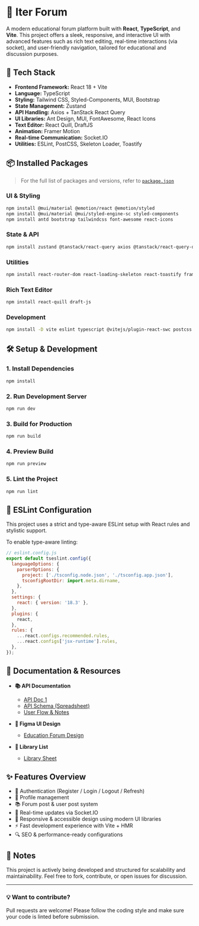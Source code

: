 # 📘 Iter Forum

A modern educational forum platform built with **React**, **TypeScript**, and **Vite**. This project offers a sleek, responsive, and interactive UI with advanced features such as rich text editing, real-time interactions (via socket), and user-friendly navigation, tailored for educational and discussion purposes.

## 🚀 Tech Stack

* **Frontend Framework:** React 18 + Vite
* **Language:** TypeScript
* **Styling:** Tailwind CSS, Styled-Components, MUI, Bootstrap
* **State Management:** Zustand
* **API Handling:** Axios + TanStack React Query
* **UI Libraries:** Ant Design, MUI, FontAwesome, React Icons
* **Text Editor:** React Quill, DraftJS
* **Animation:** Framer Motion
* **Real-time Communication:** Socket.IO
* **Utilities:** ESLint, PostCSS, Skeleton Loader, Toastify

## 📦 Installed Packages

> For the full list of packages and versions, refer to [`package.json`](./package.json)

### UI & Styling

```bash
npm install @mui/material @emotion/react @emotion/styled
npm install @mui/material @mui/styled-engine-sc styled-components
npm install antd bootstrap tailwindcss font-awesome react-icons
```

### State & API

```bash
npm install zustand @tanstack/react-query axios @tanstack/react-query-devtools
```

### Utilities

```bash
npm install react-router-dom react-loading-skeleton react-toastify framer-motion socket.io-client
```

### Rich Text Editor

```bash
npm install react-quill draft-js
```

### Development

```bash
npm install -D vite eslint typescript @vitejs/plugin-react-swc postcss autoprefixer postcss-nesting
```

## 🛠️ Setup & Development

### 1. Install Dependencies

```bash
npm install
```

### 2. Run Development Server

```bash
npm run dev
```

### 3. Build for Production

```bash
npm run build
```

### 4. Preview Build

```bash
npm run preview
```

### 5. Lint the Project

```bash
npm run lint
```

## 🧪 ESLint Configuration

This project uses a strict and type-aware ESLint setup with React rules and stylistic support.

To enable type-aware linting:

```js
// eslint.config.js
export default tseslint.config({
  languageOptions: {
    parserOptions: {
      project: ['./tsconfig.node.json', './tsconfig.app.json'],
      tsconfigRootDir: import.meta.dirname,
    },
  },
  settings: {
    react: { version: '18.3' },
  },
  plugins: {
    react,
  },
  rules: {
    ...react.configs.recommended.rules,
    ...react.configs['jsx-runtime'].rules,
  },
});
```

## 📄 Documentation & Resources

* **📚 API Documentation**

  * [API Doc 1](https://docs.google.com/document/d/1hIGZgL8ud8hDSC00pZqT5zkhUP9D2dSzK0Q6ejeN4lo/edit)
  * [API Schema (Spreadsheet)](https://docs.google.com/spreadsheets/d/1UOjSial58mQEcCUgzPTpOiOrMUoFYCV4-sP69BjWpTM/edit?gid=0#gid=0)
  * [User Flow & Notes](https://docs.google.com/document/d/1MviKbWSPneuW-D7vGgan5lqtSiUrMDXgf6Q-G4CPaDg/edit)

* **🎨 Figma UI Design**

  * [Education Forum Design](https://www.figma.com/design/JjojkUhaEudClRawLs94oS/Education?node-id=0-1&p=f&t=jidVGTFoMmyy0BBR-0)

* **📘 Library List**

  * [Library Sheet](https://docs.google.com/spreadsheets/d/1rnxHeDqpRxoIWLvTzT1x4gP69FN40is0hbAjuaW0bB0/edit?gid=0#gid=0)

## ✨ Features Overview

* 🔐 Authentication (Register / Login / Logout / Refresh)
* 👤 Profile management
* 📚 Forum post & user post system
* 🔄 Real-time updates via Socket.IO
* 🧠 Responsive & accessible design using modern UI libraries
* ⚡ Fast development experience with Vite + HMR
* 🔍 SEO & performance-ready configurations

## 📌 Notes

This project is actively being developed and structured for scalability and maintainability. Feel free to fork, contribute, or open issues for discussion.

---

### 💡 Want to contribute?

Pull requests are welcome! Please follow the coding style and make sure your code is linted before submission.
